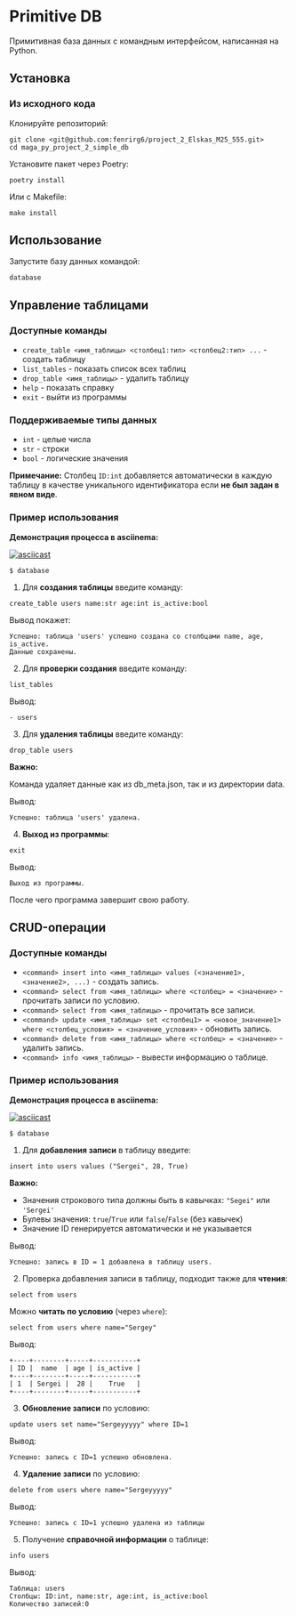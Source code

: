 # Primitive DB

Примитивная база данных с командным интерфейсом, написанная на Python.

## Установка

### Из исходного кода

Клонируйте репозиторий:

```commandline
git clone <git@github.com:fenrirg6/project_2_Elskas_M25_555.git>
cd maga_py_project_2_simple_db
```

Установите пакет через Poetry:

```commandline
poetry install
```

Или с Makefile:

```commandline
make install
```

## Использование

Запустите базу данных командой:

```commandline
database
```

## Управление таблицами

### Доступные команды

- `create_table <имя_таблицы> <столбец1:тип> <столбец2:тип> ...` - создать таблицу
- `list_tables` - показать список всех таблиц
- `drop_table <имя_таблицы>` - удалить таблицу
- `help` - показать справку
- `exit` - выйти из программы

### Поддерживаемые типы данных

- `int` - целые числа
- `str` - строки
- `bool` - логические значения

**Примечание:** Столбец `ID:int` добавляется автоматически в каждую таблицу в качестве уникального идентификатора если **не был задан в явном виде**.

### Пример использования

**Демонстрация процесса в asciinema:**

[![asciicast](https://asciinema.org/a/bg64SsN3wlNkxTaBnSahx84bw.svg)](https://asciinema.org/a/bg64SsN3wlNkxTaBnSahx84bw)

```commandline
$ database
```

1. Для **создания таблицы** введите команду:

```commandline
create_table users name:str age:int is_active:bool
```

Вывод покажет:

```commandline
Успешно: таблица 'users' успешно создана со столбцами name, age, is_active.
Данные сохранены.
```

2. Для **проверки создания** введите команду:

```commandline
list_tables
```

Вывод:

```commandline
- users
```

3. Для **удаления таблицы** введите команду:

```commandline
drop_table users
```

**Важно:**

Команда удаляет данные как из db_meta.json, так и из директории data.

Вывод:

```commandline
Успешно: таблица 'users' удалена.
```

4. **Выход из программы**:

```commandline
exit
```

Вывод:

```commandline
Выход из программы.
```

После чего программа завершит свою работу.

## CRUD-операции

### Доступные команды

- `<command> insert into <имя_таблицы> values (<значение1>, <значение2>, ...)` - создать запись.
- `<command> select from <имя_таблицы> where <столбец> = <значение>` - прочитать записи по условию.
- `<command> select from <имя_таблицы>` - прочитать все записи.
- `<command> update <имя_таблицы> set <столбец1> = <новое_значение1> where <столбец_условия> = <значение_условия>` - обновить запись.
- `<command> delete from <имя_таблицы> where <столбец> = <значение>` - удалить запись.
- `<command> info <имя_таблицы>` - вывести информацию о таблице.

### Пример использования

**Демонстрация процесса в asciinema:**

[![asciicast](https://asciinema.org/a/a5BY8T6IsWcbOVW1Mnb79HPWV.svg)](https://asciinema.org/a/a5BY8T6IsWcbOVW1Mnb79HPWV)

```commandline
$ database
```
1. Для **добавления записи** в таблицу введите:

```commandline
insert into users values ("Sergei", 28, True)
```

**Важно:**
- Значения строкового типа должны быть в кавычках: `"Segei"` или `'Sergei'`
- Булевы значения: `true`/`True` или `false`/`False` (без кавычек)
- Значение ID генерируется автоматически и не указывается

Вывод:

```commandline
Успешно: запись в ID = 1 добавлена в таблицу users.
```

2. Проверка добавления записи в таблицу, подходит также для **чтения**:

```commandline
select from users
```

Можно **читать по условию** (через `where`):

```commandline
select from users where name="Sergey"
```

Вывод:

```commandline
+----+--------+-----+-----------+
| ID |  name  | age | is_active |
+----+--------+-----+-----------+
| 1  | Sergei |  28 |    True   |
+----+--------+-----+-----------+
```

3. **Обновление записи** по условию:

```commandline
update users set name="Sergeyyyyy" where ID=1
```

Вывод:

```commandline
Успешно: запись с ID=1 успешно обновлена.
```

4. **Удаление записи** по условию:

```commandline
delete from users where name="Sergeyyyyy"
```

Вывод:

```commandline
Успешно: запись c ID=1 успешно удалена из таблицы
```

5. Получение **справочной информации** о таблице:

```commandline
info users
```

Вывод:

```commandline
Таблица: users
Столбцы: ID:int, name:str, age:int, is_active:bool
Количество записей:0
```